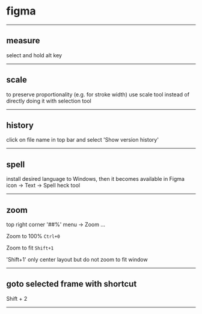 # figma

---

## measure

select and hold alt key

---

## scale

to preserve proportionality (e.g. for stroke width) use scale tool instead of directly doing it with selection tool

---

## history

click on file name in top bar and select 'Show version history'

---

## spell

install desired language to Windows, then it becomes available in Figma icon -> Text -> Spell heck tool

---

## zoom

top right corner '##%' menu -> Zoom ...

Zoom to 100% `Ctrl+0`

Zoom to fit `Shift+1`

'Shift+1' only center layout but do not zoom to fit window

---

## goto selected frame with shortcut

Shift + 2

---
